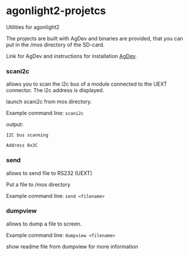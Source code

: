 # agonlight2-projetcs
Utilities for agonlight2

The projects are built with AgDev and binaries are provided, that you can put in the /mos directory of the SD-card.

Link for AgDev and instructions for installation [AgDev](https://github.com/pcawte/AgDev).


### scani2c
allows you to scan the i2c bus of a module connected to the UEXT connector. The i2c address is displayed.

launch scani2c from mos directory.

Example command line: `scani2c`

output:

`I2C bus scanning`

`Address 0x3C`


### send
allows to send file to RS232 (UEXT)

Put a file to /mos directory

Example command line: `send <filename>`

### dumpview
allows to dump a file to screen.

Example command line: `dumpview <filename>`

show readme file from dumpview for more information

